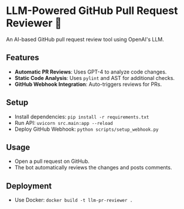 # LLM-Powered GitHub Pull Request Reviewer 🚀

An AI-based GitHub pull request review tool using OpenAI's LLM.

## Features
- **Automatic PR Reviews**: Uses GPT-4 to analyze code changes.
- **Static Code Analysis**: Uses `pylint` and AST for additional checks.
- **GitHub Webhook Integration**: Auto-triggers reviews for PRs.

## Setup
- Install dependencies: `pip install -r requirements.txt`
- Run API: `uvicorn src.main:app --reload`
- Deploy GitHub Webhook: `python scripts/setup_webhook.py`

## Usage
- Open a pull request on GitHub.
- The bot automatically reviews the changes and posts comments.

## Deployment
- Use Docker: `docker build -t llm-pr-reviewer .`
